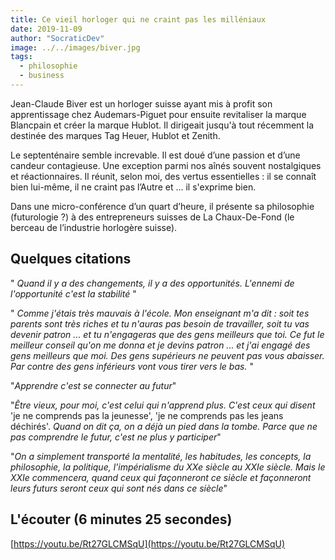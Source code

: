 ```yaml
---
title: Ce vieil horloger qui ne craint pas les milléniaux
date: 2019-11-09
author: "SocraticDev"
image: ../../images/biver.jpg
tags:
  - philosophie
  - business
---
```


Jean-Claude Biver est un horloger suisse ayant mis à profit son apprentissage chez Audemars-Piguet pour ensuite revitaliser la marque Blancpain et créer la marque Hublot. Il dirigeait jusqu'à tout récemment la destinée des marques Tag Heuer, Hublot et Zenith.

Le septenténaire semble increvable. Il est doué d’une passion et d’une candeur contagieuse. Une exception parmi nos aînés souvent nostalgiques et réactionnaires. Il réunit, selon moi, des vertus essentielles : il se connaît bien lui-même, il ne craint pas l’Autre et … il s'exprime bien.

Dans une micro-conférence d’un quart d’heure, il présente sa philosophie (futurologie ?) à des entrepreneurs suisses de La Chaux-De-Fond (le berceau de l’industrie horlogère suisse).

## Quelques citations

" _Quand il y a des changements, il y a des opportunités. L'ennemi de l'opportunité c'est la stabilité_ "

" _Comme j'étais très mauvais à l'école. Mon enseignant m'a dit : soit tes parents sont très riches et tu n'auras pas besoin de travailler, soit tu vas devenir patron ... et tu n'engageras que des gens meilleurs que toi. Ce fut le meilleur conseil qu'on me donna et je devins patron ... et j'ai engagé des gens meilleurs que moi. Des gens supérieurs ne peuvent pas vous abaisser. Par contre des gens inférieurs vont vous tirer vers le bas._ "

"_Apprendre c'est se connecter au futur_"

 "_Être vieux, pour moi, c'est celui qui n'apprend plus. C'est ceux qui disent_ 'je ne comprends pas la jeunesse', 'je ne comprends pas les jeans déchirés'. _Quand on dit ça, on a déjà un pied dans la tombe. Parce que ne pas comprendre le futur, c'est ne plus y participer_"

 "_On a simplement transporté la mentalité, les habitudes, les concepts, la philosophie, la politique, l'impérialisme du XXe siècle au XXIe siècle. Mais le XXIe commencera, quand ceux qui façonneront ce siècle et façonneront leurs futurs seront ceux qui sont nés dans ce siècle_"

## L'écouter (6 minutes 25 secondes)

[https://youtu.be/Rt27GLCMSqU](https://youtu.be/Rt27GLCMSqU)